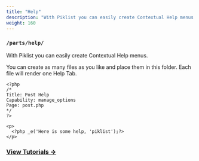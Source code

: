 ```yaml
---
title: "Help"
description: "With Piklist you can easily create Contextual Help menus."
weight: 160
---
```


### `/parts/help/`

With Piklist you can easily create Contextual Help menus.

You can create as many files as you like and place them in this folder. Each file will render one Help Tab.

```
<?php
/*
Title: Post Help
Capability: manage_options
Page: post.php
*/
?>

<p>
  <?php _e('Here is some help, 'piklist');?>
</p>

```

### [View Tutorials &rightarrow;](/tutorials/help/)
